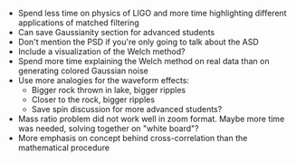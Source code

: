 * Spend less time on physics of LIGO and more time highlighting different applications of matched filtering
* Can save Gaussianity section for advanced students
* Don't mention the PSD if you're only going to talk about the ASD
* Include a visualization of the Welch method?
* Spend more time explaining the Welch method on real data than on generating colored Gaussian noise
* Use more analogies for the waveform effects:
  * Bigger rock thrown in lake, bigger ripples
  * Closer to the rock, bigger ripples
  * Save spin discussion for more advanced students?
* Mass ratio problem did not work well in zoom format. Maybe more time was needed, solving together on "white board"?
* More emphasis on concept behind cross-correlation than the mathematical procedure
